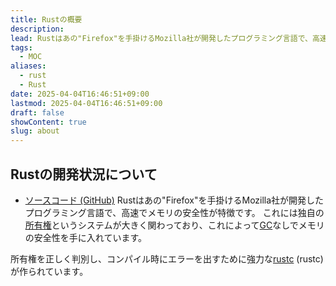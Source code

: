 ```yaml
---
title: Rustの概要
description: 
lead: Rustはあの"Firefox"を手掛けるMozilla社が開発したプログラミング言語で、高速でメモリの安全性が特徴です。
tags:
  - MOC
aliases:
  - rust
  - Rust
date: 2025-04-04T16:46:51+09:00
lastmod: 2025-04-04T16:46:51+09:00
draft: false
showContent: true
slug: about
---
```

## Rustの開発状況について
- [ソースコード (GitHub)](https://github.com/rust-lang/rust)
Rustはあの"Firefox"を手掛けるMozilla社が開発したプログラミング言語で、高速でメモリの安全性が特徴です。
これには独自の[所有権](所有権.md)というシステムが大きく関わっており、これによって[GC](../ガベージコレクション.md)なしでメモリの安全性を手に入れています。

所有権を正しく判別し、コンパイル時にエラーを出すために強力な[rustc](rustc.md) (rustc)が作られています。
